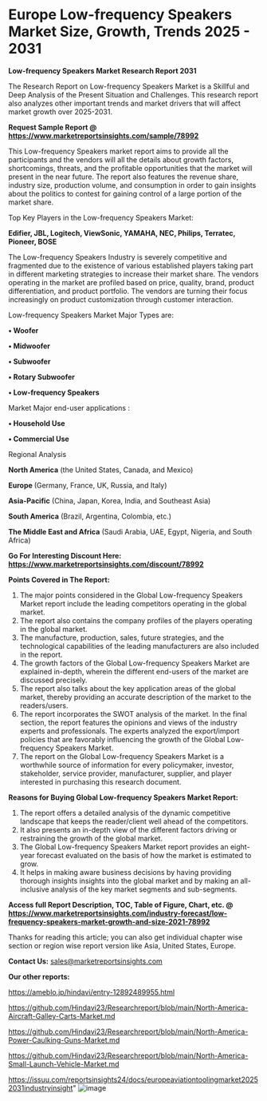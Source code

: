 # Europe Low-frequency Speakers Market Size, Growth, Trends 2025 - 2031

<strong>Low-frequency Speakers Market Research Report 2031</strong>

The Research Report on Low-frequency Speakers Market is a Skillful and Deep Analysis of the Present Situation and Challenges. This research report also analyzes other important trends and market drivers that will affect market growth over 2025-2031.

<strong>Request Sample Report @ <a href=https://www.marketreportsinsights.com/sample/78992>https://www.marketreportsinsights.com/sample/78992</a></strong>

This Low-frequency Speakers market report aims to provide all the participants and the vendors will all the details about growth factors, shortcomings, threats, and the profitable opportunities that the market will present in the near future. The report also features the revenue share, industry size, production volume, and consumption in order to gain insights about the politics to contest for gaining control of a large portion of the market share.

Top Key Players in the Low-frequency Speakers Market:

<strong>Edifier, JBL, Logitech, ViewSonic, YAMAHA, NEC, Philips, Terratec, Pioneer, BOSE</strong>

The Low-frequency Speakers Industry is severely competitive and fragmented due to the existence of various established players taking part in different marketing strategies to increase their market share. The vendors operating in the market are profiled based on price, quality, brand, product differentiation, and product portfolio. The vendors are turning their focus increasingly on product customization through customer interaction.

Low-frequency Speakers Market Major Types are:

<strong>• Woofer

• Midwoofer

• Subwoofer

• Rotary Subwoofer

• Low-frequency Speakers</strong>

Market Major end-user applications :

<strong>• Household Use

• Commercial Use</strong>

Regional Analysis

</u><strong><b>North America</b></strong> (the United States, Canada, and Mexico)

<strong><b>Europe </b></strong>(Germany, France, UK, Russia, and Italy)

<strong><b>Asia-Pacific</b></strong> (China, Japan, Korea, India, and Southeast Asia)

<strong><b>South America</b></strong> (Brazil, Argentina, Colombia, etc.)

<strong><b>The Middle East and Africa</b></strong> (Saudi Arabia, UAE, Egypt, Nigeria, and South Africa)

<strong>Go For Interesting Discount Here: <a href=https://www.marketreportsinsights.com/discount/78992>https://www.marketreportsinsights.com/discount/78992</a></strong>

<strong>Points Covered in The Report:</strong>
<ol>
  <li>The major points considered in the Global Low-frequency Speakers Market report include the leading competitors operating in the global market.</li>
  <li>The report also contains the company profiles of the players operating in the global market.</li>
  <li>The manufacture, production, sales, future strategies, and the technological capabilities of the leading manufacturers are also included in the report.</li>
  <li>The growth factors of the Global Low-frequency Speakers Market are explained in-depth, wherein the different end-users of the market are discussed precisely.</li>
  <li>The report also talks about the key application areas of the global market, thereby providing an accurate description of the market to the readers/users.</li>
  <li>The report incorporates the SWOT analysis of the market. In the final section, the report features the opinions and views of the industry experts and professionals. The experts analyzed the export/import policies that are favorably influencing the growth of the Global Low-frequency Speakers Market.</li>
  <li>The report on the Global Low-frequency Speakers Market is a worthwhile source of information for every policymaker, investor, stakeholder, service provider, manufacturer, supplier, and player interested in purchasing this research document.</li>
</ol>
<strong>Reasons for Buying Global Low-frequency Speakers Market Report:</strong>

<ol>
  <li>The report offers a detailed analysis of the dynamic competitive landscape that keeps the reader/client well ahead of the competitors.</li>
  <li>It also presents an in-depth view of the different factors driving or restraining the growth of the global market.</li>
  <li>The Global Low-frequency Speakers Market report provides an eight-year forecast evaluated on the basis of how the market is estimated to grow.</li>
  <li>It helps in making aware business decisions by having providing thorough insights insights into the global market and by making an all-inclusive analysis of the key market segments and sub-segments.</li>
</ol>
<strong>Access full Report Description, TOC, Table of Figure, Chart, etc. @ <a href=https://www.marketreportsinsights.com/industry-forecast/low-frequency-speakers-market-growth-and-size-2021-78992>https://www.marketreportsinsights.com/industry-forecast/low-frequency-speakers-market-growth-and-size-2021-78992</a></strong>


Thanks for reading this article; you can also get individual chapter wise section or region wise report version like Asia, United States, Europe.

<strong>Contact Us:</strong>
sales@marketreportsinsights.com

<strong>Our other reports:</strong>

<a href=https://ameblo.jp/hindavi/entry-12892489955.html>https://ameblo.jp/hindavi/entry-12892489955.html</a>

<a href=https://github.com/Hindavi23/Researchreport/blob/main/North-America-Aircraft-Galley-Carts-Market.md>https://github.com/Hindavi23/Researchreport/blob/main/North-America-Aircraft-Galley-Carts-Market.md</a>

<a href=https://github.com/Hindavi23/Researchreport/blob/main/North-America-Power-Caulking-Guns-Market.md>https://github.com/Hindavi23/Researchreport/blob/main/North-America-Power-Caulking-Guns-Market.md</a>

<a href=https://github.com/Hindavi23/Researchreport/blob/main/North-America-Small-Launch-Vehicle-Market.md>https://github.com/Hindavi23/Researchreport/blob/main/North-America-Small-Launch-Vehicle-Market.md</a>

<a href=https://issuu.com/reportsinsights24/docs/europeaviationtoolingmarket20252031industryinsight>https://issuu.com/reportsinsights24/docs/europeaviationtoolingmarket20252031industryinsight</a>"
![image](https://github.com/user-attachments/assets/8ac77a47-7094-446d-bd93-1019b92b3c66)
